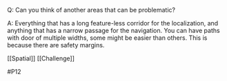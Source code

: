 Q: Can you think of another areas that can be problematic?

A: Everything that has a long feature-less corridor for the localization, and anything that has a narrow passage for the navigation. You can have paths with door of multiple widths, some might be easier than others. This is because there are safety margins.

[[Spatial]]
[[Challenge]]

#P12 